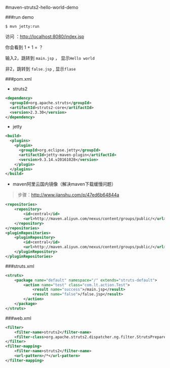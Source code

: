 #maven-struts2-hello-world-demo

###run demo

```shell
$ mvn jetty:run
```

访问 ：[http://localhost:8080/index.jsp](http://localhost:8080/index.jsp) 

你会看到 1 + 1 = ？

输入2，跳转到 `main.jsp` ， 显示`Hello world`

非2，跳转到 `false.jsp` , 显示`flase`

###pom.xml

- struts2
```xml
<dependency>
  <groupId>org.apache.struts</groupId>
  <artifactId>struts2-core</artifactId>
  <version>2.3.30</version>
</dependency>
```

- jetty
```xml
<build>
  <plugins>
    <plugin>
      <groupId>org.eclipse.jetty</groupId>
      <artifactId>jetty-maven-plugin</artifactId>
      <version>9.3.14.v20161028</version>
    </plugin>
  </plugins>
</build>
```


- maven阿里云国内镜像（解决maven下载缓慢问题）

>步骤：http://www.jianshu.com/p/47ed6b64844a

```xml
<repositories>
    <repository>
        <id>central</id>
        <url>http://maven.aliyun.com/nexus/content/groups/public/</url>
    </repository>
</repositories>
<pluginRepositories>
    <pluginRepository>
        <id>central</id>
        <url>http://maven.aliyun.com/nexus/content/groups/public/</url>
    </pluginRepository>
</pluginRepositories>
```

###struts.xml

```xml
<struts>
    <package name="default" namespace="/" extends="struts-default">
        <action name="test" class="com.lt.action.Test">
            <result name="success">/main.jsp</result>
            <result name="false">/false.jsp</result>
        </action>
    </package>
</struts>
```

###web.xml
```xml
<filter>
    <filter-name>struts2</filter-name>
    <filter-class>org.apache.struts2.dispatcher.ng.filter.StrutsPrepareAndExecuteFilter</filter-class>
</filter>
<filter-mapping>
    <filter-name>struts2</filter-name>
    <url-pattern>/*</url-pattern>
</filter-mapping>
```
